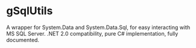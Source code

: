 gSqlUtils
=========

A wrapper for System.Data and System.Data.Sql, for easy interacting with MS SQL Server. .NET 2.0 compatibility, pure C# implementation, fully documented.

